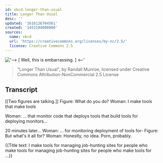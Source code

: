 ```yaml
---
id: xkcd.longer-than-usual
title: Longer Than Usual
desc: ''
updated: '1616126764561'
created: '1453104000000'
sources:
  name: xkcd
  url: 'https://creativecommons.org/licenses/by-nc/2.5/'
  license: Creative Commons 2.5
---
```

!['--> [ Well, this is embarrassing. ] <--'](https://imgs.xkcd.com/comics/longer_than_usual.png)
> "Longer Than Usual", by Randall Munroe, licensed under Creative Commons Attribution-NonCommercial 2.5 License

## Transcript
[[Two figures are talking.]]
Figure: What do you do? 
Woman: I make tools that make tools

Woman: ... that monitor code that deploys tools that build tools for deploying monitors...

20 minutes later...
Woman: ... for monitoring deployment of tools for-
Figure: But what's it all for? 
Woman: Honestly, no idea. Porn, probably.

{{Title text: I make tools for managing job-hunting sites for people who make tools for managing job-hunting sites for people who make tools for ...}}
